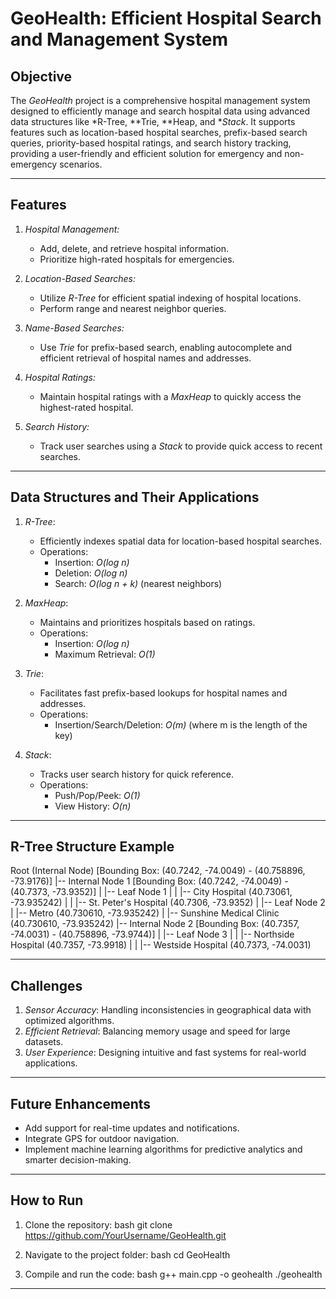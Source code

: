 # GeoHealth: Efficient Hospital Search and Management System

## Objective
The *GeoHealth* project is a comprehensive hospital management system designed to efficiently manage and search hospital data using advanced data structures like *R-Tree, **Trie, **Heap, and **Stack*. It supports features such as location-based hospital searches, prefix-based search queries, priority-based hospital ratings, and search history tracking, providing a user-friendly and efficient solution for emergency and non-emergency scenarios.

---

## Features
1. *Hospital Management:*
   - Add, delete, and retrieve hospital information.
   - Prioritize high-rated hospitals for emergencies.

2. *Location-Based Searches:*
   - Utilize *R-Tree* for efficient spatial indexing of hospital locations.
   - Perform range and nearest neighbor queries.

3. *Name-Based Searches:*
   - Use *Trie* for prefix-based search, enabling autocomplete and efficient retrieval of hospital names and addresses.

4. *Hospital Ratings:*
   - Maintain hospital ratings with a *MaxHeap* to quickly access the highest-rated hospital.

5. *Search History:*
   - Track user searches using a *Stack* to provide quick access to recent searches.

---

## Data Structures and Their Applications
1. *R-Tree*: 
   - Efficiently indexes spatial data for location-based hospital searches.
   - Operations: 
     - Insertion: *O(log n)*  
     - Deletion: *O(log n)*  
     - Search: *O(log n + k)* (nearest neighbors)

2. *MaxHeap*:
   - Maintains and prioritizes hospitals based on ratings.
   - Operations: 
     - Insertion: *O(log n)*  
     - Maximum Retrieval: *O(1)*

3. *Trie*:
   - Facilitates fast prefix-based lookups for hospital names and addresses.
   - Operations: 
     - Insertion/Search/Deletion: *O(m)* (where m is the length of the key)

4. *Stack*:
   - Tracks user search history for quick reference.
   - Operations: 
     - Push/Pop/Peek: *O(1)*  
     - View History: *O(n)*

---

## R-Tree Structure Example

Root (Internal Node) [Bounding Box: (40.7242, -74.0049) - (40.758896, -73.9176)]
|-- Internal Node 1 [Bounding Box: (40.7242, -74.0049) - (40.7373, -73.9352)]
|   |-- Leaf Node 1
|   |   |-- City Hospital (40.73061, -73.935242)
|   |   |-- St. Peter's Hospital (40.7306, -73.9352)
|   |-- Leaf Node 2
|       |-- Metro (40.730610, -73.935242)
|       |-- Sunshine Medical Clinic (40.730610, -73.935242)
|-- Internal Node 2 [Bounding Box: (40.7357, -74.0031) - (40.758896, -73.9744)]
|   |-- Leaf Node 3
|   |   |-- Northside Hospital (40.7357, -73.9918)
|   |   |-- Westside Hospital (40.7373, -74.0031)


---

## Challenges
1. *Sensor Accuracy*: Handling inconsistencies in geographical data with optimized algorithms.
2. *Efficient Retrieval*: Balancing memory usage and speed for large datasets.
3. *User Experience*: Designing intuitive and fast systems for real-world applications.

---

## Future Enhancements
- Add support for real-time updates and notifications.
- Integrate GPS for outdoor navigation.
- Implement machine learning algorithms for predictive analytics and smarter decision-making.

---

## How to Run
1. Clone the repository:
   bash
   git clone https://github.com/YourUsername/GeoHealth.git
   
2. Navigate to the project folder:
   bash
   cd GeoHealth
   
3. Compile and run the code:
   bash
   g++ main.cpp -o geohealth
   ./geohealth
   

---
